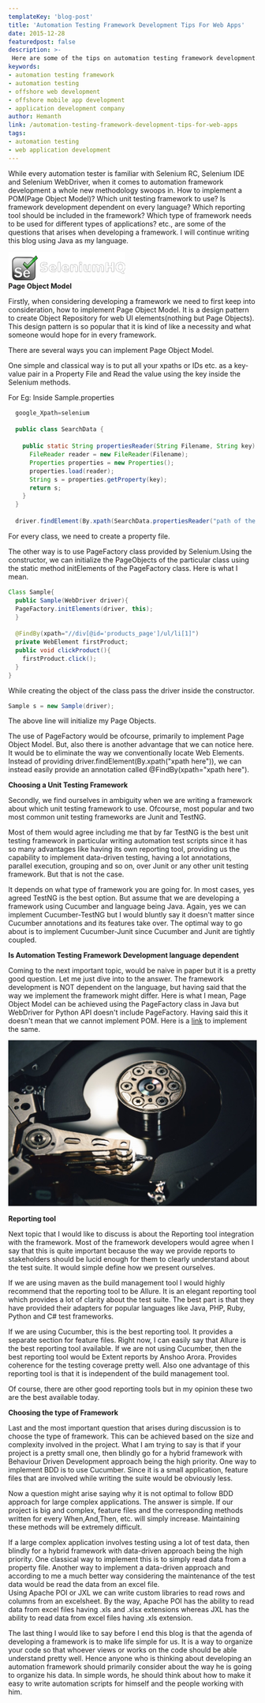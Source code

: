 ```yaml
---
templateKey: 'blog-post'
title: 'Automation Testing Framework Development Tips For Web Apps'
date: 2015-12-28
featuredpost: false
description: >-
 Here are some of the tips on automation testing framework development. We help startups with offshore web application development.
keywords:
- automation testing framework
- automation testing
- offshore web development
- offshore mobile app development
- application development company
author: Hemanth 
link: /automation-testing-framework-development-tips-for-web-apps
tags:
- automation testing
- web application development
---
```


While every automation tester is familiar with Selenium RC, Selenium IDE and Selenium WebDriver, when it comes to automation framework development a whole new methodology swoops in. How to implement a POM(Page Object Model)? Which unit testing framework to use? Is framework development dependent on every language? Which reporting tool should be included in the framework? Which type of framework needs to be used for different types of applications? etc., are some of the questions that arises when developing a framework. I will continue writing this blog using Java as my language.

![Seleniumlogo][1]  
**Page Object Model**

Firstly, when considering developing a framework we need to first keep into consideration, how to implement Page Object Model. It is a design pattern to create Object Repository for web UI elements(nothing but Page Objects). This design pattern is so popular that it is kind of like a necessity and what someone would hope for in every framework.

There are several ways you can implement Page Object Model.

One simple and classical way is to put all your xpaths or IDs etc. as a key-value pair in a Property File and Read the value using the key inside the Selenium methods.

For Eg: Inside Sample.properties
    
    
```java
  google_Xpath=selenium
  
  public class SearchData {
  
    public static String propertiesReader(String Filename, String key) throws IOException{		
      FileReader reader = new FileReader(Filename);
      Properties properties = new Properties();
      properties.load(reader);
      String s = properties.getProperty(key);
      return s;	
    }
  }
  
  driver.findElement(By.xpath(SearchData.propertiesReader("path of the Sample.properties file","google_Xpath"));
```
For every class, we need to create a property file.

The other way is to use PageFactory class provided by Selenium.Using the constructor, we can initialize the PageObjects of the particular class using the static method initElements of the PageFactory class. Here is what I mean.
    
    
```java   
Class Sample{
  public Sample(WebDriver driver){
  PageFactory.initElements(driver, this);
  }

  @FindBy(xpath="//div[@id='products_page']/ul/li[1]")
  private WebElement firstProduct;
  public void clickProduct(){
    firstProduct.click();
  }
}
```    
    

While creating the object of the class pass the driver inside the constructor.
    
```java    
Sample s = new Sample(driver); 
```
The above line will initialize my Page Objects.

The use of PageFactory would be ofcourse, primarily to implement Page Object Model. But, also there is another advantage that we can notice here. It would be to eliminate the way we conventionally locate Web Elements. Instead of providing driver.findElement(By.xpath("xpath here")), we can instead easily provide an annotation called @FindBy(xpath="xpath here").

**Choosing a Unit Testing Framework**

Secondly, we find ourselves in ambiguity when we are writing a framework about which unit testing framework to use. Ofcourse, most popular and two most common unit testing frameworks are Junit and TestNG.

Most of them would agree including me that by far TestNG is the best unit testing framework in particular writing automation test scripts since it has so many advantages like having its own reporting tool, providing us the capability to implement data-driven testing, having a lot annotations, parallel execution, grouping and so on, over Junit or any other unit testing framework. But that is not the case.

It depends on what type of framework you are going for. In most cases, yes agreed TestNG is the best option. But assume that we are developing a framework using Cucumber and language being Java. Again, yes we can implement Cucumber-TestNG but I would bluntly say it doesn't matter since Cucumber annotations and its features take over. The optimal way to go about is to implement Cucumber-Junit since Cucumber and Junit are tightly coupled.

**Is Automation Testing Framework Development language dependent**

Coming to the next important topic, would be naive in paper but it is a pretty good question. Let me just dive into to the answer. The framework development is NOT dependent on the language, but having said that the way we implement the framework might differ. Here is what I mean, Page Object Model can be achieved using the PageFactory class in Java but WebDriver for Python API doesn't include PageFactory. Having said this it doesn't mean that we cannot implement POM. Here is a [link][2] to implement the same.

 
![night-computer-hdd-hard-drive \(1\)][3]

**Reporting tool**

Next topic that I would like to discuss is about the Reporting tool integration with the framework. Most of the framework developers would agree when I say that this is quite important because the way we provide reports to stakeholders should be lucid enough for them to clearly understand about the test suite. It would simple define how we present ourselves. 

If we are using maven as the build management tool I would highly recommend that the reporting tool to be Allure. It is an elegant reporting tool which provides a lot of clarity about the test suite. The best part is that they have provided their adapters for popular languages like Java, PHP, Ruby, Python and C# test frameworks.

 
If we are using Cucumber, this is the best reporting tool. It provides a separate section for feature files. Right now, I can easily say that Allure is the best reporting tool available. If we are not using Cucumber, then the best reporting tool would be Extent reports by Anshoo Arora. Provides coherence for the testing coverage pretty well. Also one advantage of this reporting tool is that it is independent of the build management tool.

Of course, there are other good reporting tools but in my opinion these two are the best available today.

**Choosing the type of Framework**

Last and the most important question that arises during discussion is to choose the type of framework. This can be achieved based on the size and complexity involved in the project. What I am trying to say is that if your project is a pretty small one, then blindly go for a hybrid framework with Behaviour Driven Development approach being the high priority. One way to implement BDD is to use Cucumber. Since it is a small application, feature files that are involved while writing the suite would be obviously less.

Now a question might arise saying why it is not optimal to follow BDD approach for large complex applications. The answer is simple. If our project is big and complex, feature files and the corresponding methods written for every When,And,Then, etc. will simply increase. Maintaining these methods will be extremely difficult.

If a large complex application involves testing using a lot of test data, then blindly for a hybrid framework with data-driven approach being the high priority. One classical way to implement this is to simply read data from a property file. Another way to implement a data-driven approach and according to me a much better way considering the maintenance of the test data would be read the data from an excel file.  
Using Apache POI or JXL we can write custom libraries to read rows and columns from an excelsheet. By the way, Apache POI has the ability to read data from excel files having .xls and .xlsx extensions whereas JXL has the ability to read data from excel files having .xls extension.

The last thing I would like to say before I end this blog is that the agenda of developing a framework is to make life simple for us. It is a way to organize your code so that whoever views or works on the code should be able understand pretty well. Hence anyone who is thinking about developing an automation framework should primarily consider about the way he is going to organize his data. In simple words, he should think about how to make it easy to write automation scripts for himself and the people working with him.

[1]: ./images/seleniumlogo.png
[2]: https://code.google.com/p/selenium/source/browse/py/test/selenium/webdriver/common/google_one_box.py
[3]: ./images/night-computer-hdd-hard-drive-1-1024x681.jpg

  